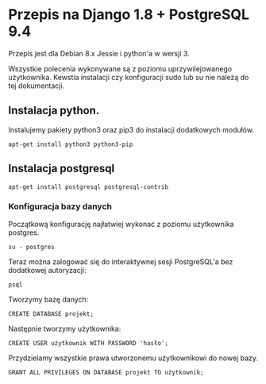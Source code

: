 # Przepis na Django 1.8 + PostgreSQL 9.4

Przepis jest dla Debian 8.x Jessie i python'a w wersji 3.

Wszystkie polecenia wykonywane są z poziomu uprzywilejowanego użytkownika. Kewstia instalacji czy konfiguracji sudo lub su nie należą do tej dokumentacji.

## Instalacja python.

Instalujemy pakiety python3 oraz pip3 do instalacji dodatkowych modułów.

```
apt-get install python3 python3-pip
```

## Instalacja postgresql

```
apt-get install postgresql postgresql-contrib
```

### Konfiguracja bazy danych

Początkową konfigurację najłatwiej wykonać z poziomu użytkownika postgres.

```
su - postgres
```

Teraz można zalogować się do interaktywnej sesji PostgreSQL'a bez dodatkowej autoryzacji:
```
psql
```

Tworzymy bazę danych:
```
CREATE DATABASE projekt;
```

Następnie tworzymy użytkownika:
```
CREATE USER użytkownik WITH PASSWORD 'hasło';
```

Przydzielamy wszystkie prawa utworzonemu użytkownikowi do nowej bazy.
```
GRANT ALL PRIVILEGES ON DATABASE projekt TO użytkownik;
```

